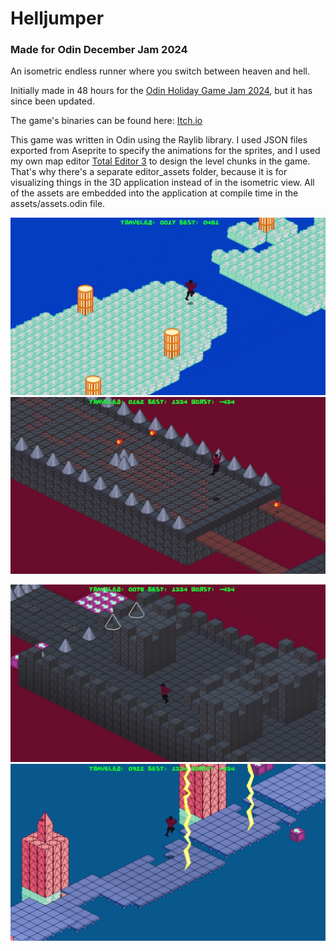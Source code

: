 # Helljumper

### Made for Odin December Jam 2024

An isometric endless runner where you switch between heaven and hell.

Initially made in 48 hours for the [Odin Holiday Game Jam 2024](https://itch.io/jam/odin-holiday-jam), but it has since been updated.

The game's binaries can be found here: [Itch.io](https://x54321.itch.io/helljumper)

This game was written in Odin using the Raylib library. I used JSON files exported from Aseprite to specify the animations for the sprites,
and I used my own map editor [Total Editor 3](https://github.com/TheTophatDemon/Total-Editor-3) to design the level chunks in the game. That's
why there's a separate editor_assets folder, because it is for visualizing things in the 3D application instead of in the isometric view.
All of the assets are embedded into the application at compile time in the assets/assets.odin file.

![screenshot](screenshot1.png)
![screenshot](screenshot2.png)

![screenshot](screenshot3.png)
![screenshot](screenshot4.png)
